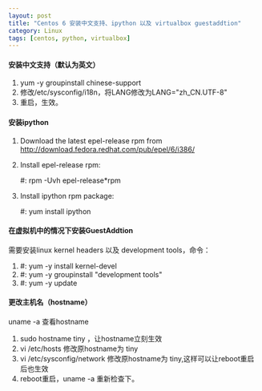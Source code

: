 ```yaml
---
layout: post
title: "Centos 6 安装中文支持、ipython 以及 virtualbox guestaddtion"
category: Linux
tags: [centos, python, virtualbox]
---
```


#### 安装中文支持（默认为英文）
1. yum -y groupinstall chinese-support
2. 修改/etc/sysconfig/i18n，将LANG修改为LANG="zh_CN.UTF-8"
3. 重启，生效。
 
#### 安装ipython
1. Download the latest epel-release rpm from http://download.fedora.redhat.com/pub/epel/6/i386/
2. Install epel-release rpm:

    \#: rpm -Uvh epel-release*rpm

3. Install ipython rpm package:

    \#: yum install ipython

#### 在虚拟机中的情况下安装GuestAddtion
需要安装linux kernel headers 以及 development tools，命令：

1. \#: yum -y install kernel-devel
2. \#: yum -y groupinstall "development tools" 
3. \#: yum -y update

#### 更改主机名（hostname）
uname -a 查看hostname

1. sudo hostname tiny ，让hostname立刻生效
2. vi /etc/hosts 修改原hostname为 tiny
3. vi  /etc/sysconfig/network 修改原hostname为 tiny,这样可以让reboot重启后也生效
4. reboot重启，uname -a 重新检查下。

